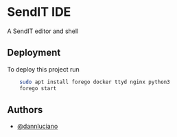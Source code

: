 # SendIT IDE

A SendIT editor and shell


## Deployment

To deploy this project run

```bash
    sudo apt install forego docker ttyd nginx python3
    forego start
```

## Authors

- [@dannluciano](https://www.github.com/dannluciano)